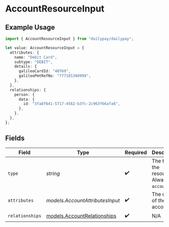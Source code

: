 # AccountResourceInput

## Example Usage

```typescript
import { AccountResourceInput } from "dailypay/dailypay";

let value: AccountResourceInput = {
  attributes: {
    name: "Debit Card",
    subtype: "DEBIT",
    details: {
      galileoCardId: "40769",
      galileoPmtRefNo: "777101360999",
    },
  },
  relationships: {
    person: {
      data: {
        id: "3fa8f641-5717-4562-b3fc-2c963f66afa6",
      },
    },
  },
};
```

## Fields

| Field                                                            | Type                                                             | Required                                                         | Description                                                      | Example                                                          |
| ---------------------------------------------------------------- | ---------------------------------------------------------------- | ---------------------------------------------------------------- | ---------------------------------------------------------------- | ---------------------------------------------------------------- |
| `type`                                                           | *string*                                                         | :heavy_check_mark:                                               | The type of the resource. Always `accounts`.                     | accounts                                                         |
| `attributes`                                                     | *models.AccountAttributesInput*                                  | :heavy_check_mark:                                               | The details of the account.                                      |                                                                  |
| `relationships`                                                  | [models.AccountRelationships](../models/accountrelationships.md) | :heavy_check_mark:                                               | N/A                                                              |                                                                  |